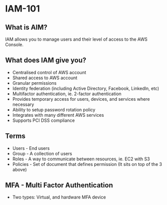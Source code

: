 # IAM-101

## What is AIM?
IAM allows you to manage users and their level of access to the AWS Console. 

## What does IAM give you?
* Centralised control of AWS account
* Shared access to AWS account
* Granular permissions
* Identity federation (including Active Directory, Facebook, LinkedIn, etc)
* Multifactor authentication, ie. 2-factor authentication
* Provides temporary access for users, devices, and services where necessary
* Ability to setup password rotation policy
* Integrates with many different AWS services
* Supports PCI DSS compliance

## Terms
* Users - End users
* Group - A collection of users
* Roles - A way to communicate between resources, ie. EC2 with S3
* Policies - Set of document that defines permission (It sits on top of the 3 above)

## MFA - Multi Factor Authentication
* Two types: Virtual, and hardware MFA device
